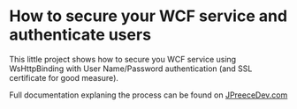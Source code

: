 # How to secure your WCF service and authenticate users

This little project shows how to secure you WCF service using WsHttpBinding with User Name/Password authentication (and SSL certificate for good measure).

Full documentation explaning the process can be found on [JPreeceDev.com](http://jpreecedev.com/2014/07/19/how-to-secure-your-wcf-service-and-authenticate-users/)